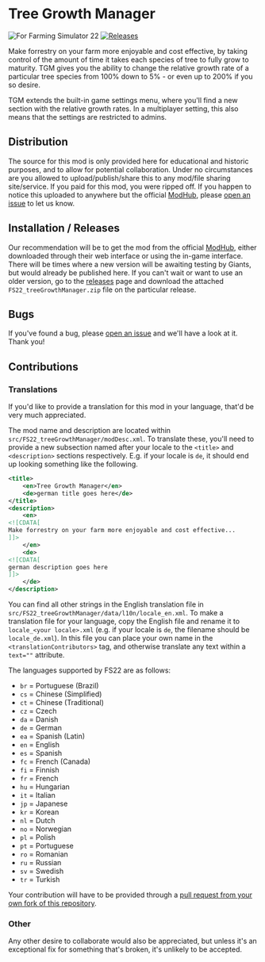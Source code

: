 # Tree Growth Manager

![For Farming Simulator 22](https://img.shields.io/badge/Farming%20Simulator-22-10BEFF.svg?style=for-the-badge) [![Releases](https://img.shields.io/github/v/release/Beaver-Bois-Modding/fs22-tgm.svg?style=for-the-badge)](https://github.com/Beaver-Bois-Modding/fs22-tgm/releases)

Make forrestry on your farm more enjoyable and cost effective, by taking control of the amount of time it takes each species of tree to fully grow to maturity.
TGM gives you the ability to change the relative growth rate of a particular tree species from 100% down to 5% - or even up to 200% if you so desire.

TGM extends the built-in game settings menu, where you'll find a new section with the relative growth rates. In a multiplayer setting, this also means that the settings are restricted to admins.

## Distribution

The source for this mod is only provided here for educational and historic purposes, and to allow for potential collaboration. Under no circumstances are you allowed to upload/publish/share this to any mod/file sharing site/service. If you paid for this mod, you were ripped off. If you happen to notice this uploaded to anywhere but the official [ModHub](https://farming-simulator.com/mod.php?lang=en&country=us&mod_id=249491&title=fs2022), please [open an issue](https://github.com/Beaver-Bois-Modding/fs22-tgm/issues/new) to let us know.

## Installation / Releases

Our recommendation will be to get the mod from the official [ModHub](https://farming-simulator.com/mod.php?lang=en&country=us&mod_id=249491&title=fs2022), either downloaded through their web interface or using the in-game interface. There will be times where a new version will be awaiting testing by Giants, but would already be published here. If you can't wait or want to use an older version, go to the [releases](https://github.com/Beaver-Bois-Modding/fs22-tgm/releases) page and download the attached `FS22_treeGrowthManager.zip` file on the particular release.

## Bugs

If you've found a bug, please [open an issue](https://github.com/Beaver-Bois-Modding/fs22-tgm/issues/new) and we'll have a look at it. Thank you!

## Contributions

### Translations

If you'd like to provide a translation for this mod in your language, that'd be very much appreciated.

The mod name and description are located within `src/FS22_treeGrowthManager/modDesc.xml`. To translate these, you'll need to provide a new subsection named after your locale to the `<title>` and `<description>` sections respectively. E.g. if your locale is `de`, it should end up looking something like the following.

```xml
<title>
    <en>Tree Growth Manager</en>
    <de>german title goes here</de>
</title>
<description>
    <en>
<![CDATA[
Make forrestry on your farm more enjoyable and cost effective...
]]>
    </en>
    <de>
<![CDATA[
german description goes here
]]>
    </de>
</description>
```

You can find all other strings in the English translation file in `src/FS22_treeGrowthManager/data/l10n/locale_en.xml`. To make a translation file for your language, copy the English file and rename it to `locale_<your locale>.xml` (e.g. if your locale is `de`, the filename should be `locale_de.xml`). In this file you can place your own name in the `<translationContributors>` tag, and otherwise translate any text within a `text=""` attribute.

The languages supported by FS22 are as follows:
* `br` = Portuguese (Brazil)
* `cs` = Chinese (Simplified)
* `ct` = Chinese (Traditional)
* `cz` = Czech
* `da` = Danish
* `de` = German
* `ea` = Spanish (Latin)
* `en` = English
* `es` = Spanish
* `fc` = French (Canada)
* `fi` = Finnish
* `fr` = French
* `hu` = Hungarian
* `it` = Italian
* `jp` = Japanese
* `kr` = Korean
* `nl` = Dutch
* `no` = Norwegian
* `pl` = Polish
* `pt` = Portuguese
* `ro` = Romanian
* `ru` = Russian
* `sv` = Swedish
* `tr` = Turkish

Your contribution will have to be provided through a [pull request from your own fork of this repository](https://docs.github.com/en/get-started/quickstart/contributing-to-projects).

### Other

Any other desire to collaborate would also be appreciated, but unless it's an exceptional fix for something that's broken, it's unlikely to be accepted.
